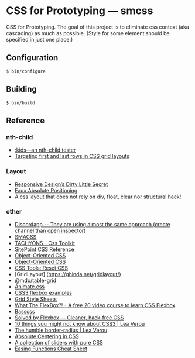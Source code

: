 # CSS for Prototyping — smcss

CSS for Prototyping. The goal of this project is to eliminate css
context (aka cascading) as much as possible. (Style for some element
should be specified in just one place.)

## Configuration

    $ bin/configure

## Building

    $ bin/build

## Reference

### nth-child

* [:kids—an nth-child tester](https://codepen.io/sacha/full/cAJEo)
* [Targeting first and last rows in CSS grid layouts](http://keithclark.co.uk/articles/targeting-first-and-last-rows-in-css-grid-layouts/)

### Layout
* [Responsive Design’s Dirty Little Secret](https://www.palantir.net/blog/responsive-design-s-dirty-little-secret)
* [Faux Absolute Positioning](http://alistapart.com/article/fauxabsolutepositioning)
* [A css layout that does not rely on div, float, clear nor structural hack!](http://www.cssmojo.com/float-less_css_layouts/)

### other
* [Discordapp -- They are using almost the same approach (create channel than open inspector)](https://discordapp.com)
* [SMACSS](https://smacss.com/)
* [TACHYONS - Css Toolkit](http://tachyons.io/)
* [SitePoint CSS Reference](http://reference.sitepoint.com/css/)
* [Object-Oriented CSS](http://oocss.org/)
* [Object-Oriented CSS](http://www.slideshare.net/stubbornella/object-oriented-css)
* [CSS Tools: Reset CSS](http://meyerweb.com/eric/tools/css/reset/)
* [GridLayout] (https://ghinda.net/gridlayout/)
* [@mdo/table-grid](http://mdo.github.io/table-grid/)
* [Animate.css](https://daneden.github.io/animate.css/)
* [CSS3 flexbox examples](http://helephant.com/2013/03/29/css3-flexbox-examples/)
* [Grid Style Sheets](https://github.com/gss)
* [What The FlexBox?! - A free 20 video course to learn CSS Flexbox](http://flexbox.io/)
* [Basscss](http://www.basscss.com/)
* [Solved by Flexbox — Cleaner, hack-free CSS](https://philipwalton.github.io/solved-by-flexbox/)
* [10 things you might not know about CSS3 | Lea Verou](https://vimeo.com/31719130)
* [The humble border-radius | Lea Verou](https://vimeo.com/70171266)
* [Absolute Centering in CSS](http://codepen.io/shshaw/pen/gEiDt)
* [A collection of sliders with pure CSS](http://codepen.io/collection/DgYaMj/)
* [Easing Functions Cheat Sheet](http://easings.net/)
